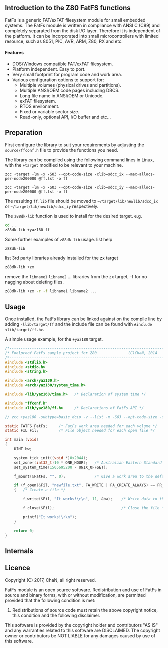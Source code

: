 ## Introduction to the Z80 FatFS functions

FatFs is a generic FAT/exFAT filesystem module for small embedded systems. The FatFs module is written in compliance with ANSI C (C89) and completely separated from the disk I/O layer. Therefore it is independent of the platform. It can be incorporated into small microcontrollers with limited resource, such as 8051, PIC, AVR, ARM, Z80, RX and etc.

#### Features
<ul>
 <li>DOS/Windows compatible FAT/exFAT filesystem.</li>
 <li>Platform independent. Easy to port.</li>
 <li>Very small footprint for program code and work area.</li>
 <li>Various configuration options to support for:
  <ul>
   <li>Multiple volumes (physical drives and partitions).</li>
   <li>Multiple ANSI/OEM code pages including DBCS.</li>
   <li>Long file name in ANSI/OEM or Unicode.</li>
   <li>exFAT filesystem.</li>
   <li>RTOS envilonment.</li>
   <li>Fixed or variable sector size.</li>
   <li>Read-only, optional API, I/O buffer and etc...</li>
  </ul>
 </li>
</ul>

## Preparation

First configure the library to suit your requirements by adjusting the `source/ffconf.h` file to provide the functions you need.

The library can be compiled using the following command lines in Linux, with the `+target` modified to be relevant to your machine.

`zcc +target -lm -x -SO3 --opt-code-size -clib=sdcc_ix --max-allocs-per-node200000 @ff.lst -o ff`

`zcc +target -lm -x -SO3 --opt-code-size -clib=sdcc_iy --max-allocs-per-node200000 @ff.lst -o ff`

The resulting `ff.lib` file should be moved to `~/target/lib/newlib/sdcc_ix` or `~/target/lib/newlib/sdcc_iy` respectively.

The `z88dk-lib` function is used to install for the desired target. e.g.

```bash
cd ..
z88dk-lib +yaz180 ff
```

Some further examples of `z88dk-lib` usage.
list help
```bash
z88dk-lib
```
list 3rd party libraries already installed for the zx target
```bash
z88dk-lib +zx
```
remove the `libname1` `libname2` ... libraries from the zx target, -f for no nagging about deleting files.
```bash
z88dk-lib +zx -r -f libname1 libname2 ...
```

## Usage

Once installed, the FatFs library can be linked against on the compile line by adding `-llib/target/ff` and the include file can be found with `#include <lib/target/ff.h>`.

A simple usage example, for the `+yaz180` target.

```c
/*----------------------------------------------------------------------*/
/* Foolproof FatFs sample project for Z80              (C)ChaN, 2014    */
/*----------------------------------------------------------------------*/
#include <stdlib.h>
#include <stdio.h>
#include <string.h>

#include <arch/yaz180.h>
#include <arch/yaz180/system_time.h>

#include <lib/yaz180/time.h>   /* Declaration of system time */

#include "ffconf.h"
#include <lib/yaz180/ff.h>     /* Declarations of FatFs API */

// zcc +yaz180 -subtype=basic_dcio -v --list -m -SO3 --opt-code-size -clib=sdcc_iy -llib/yaz180/time -llib/yaz180/ff --max-allocs-per-node200000 ffmain.c -o ffmain -create-app

static FATFS FatFs;		/* FatFs work area needed for each volume */
static FIL Fil;			/* File object needed for each open file */

int main (void)
{
	UINT bw;

    system_tick_init((void *)0x2044);
    set_zone((int32_t)10 * ONE_HOUR);   /* Australian Eastern Standard Time */
    set_system_time(1505695200 - UNIX_OFFSET);

	f_mount(&FatFs, "", 0);	            /* Give a work area to the default drive */

	if (f_open(&Fil, "newfile.txt", FA_WRITE | FA_CREATE_ALWAYS) == FR_OK)
	{	/* Create a file */

		f_write(&Fil, "It works!\r\n", 11, &bw);	/* Write data to the file */

		f_close(&Fil);								/* Close the file */

		printf("It works!\r\n");
	}

	return 0;
}

```

## Internals


## Licence

Copyright (C) 2017, ChaN, all right reserved.

FatFs module is an open source software. Redistribution and use of FatFs in source and binary forms, with or without modification, are permitted provided that the following condition is met:

1. Redistributions of source code must retain the above copyright notice, this condition and the following disclaimer.

This software is provided by the copyright holder and contributors "AS IS" and any warranties related to this software are DISCLAIMED. The copyright owner or contributors be NOT LIABLE for any damages caused by use of this software.
